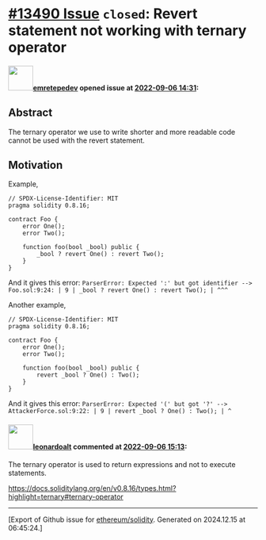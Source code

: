 # [\#13490 Issue](https://github.com/ethereum/solidity/issues/13490) `closed`: Revert statement not working with ternary operator

#### <img src="https://avatars.githubusercontent.com/u/70508617?u=a1a69e3e4d8f393c624d837588e47a36bc6826a0&v=4" width="50">[emretepedev](https://github.com/emretepedev) opened issue at [2022-09-06 14:31](https://github.com/ethereum/solidity/issues/13490):

## Abstract

The ternary operator we use to write shorter and more readable code cannot be used with the revert statement.

## Motivation
Example,
```solidity
// SPDX-License-Identifier: MIT
pragma solidity 0.8.16;

contract Foo {
    error One();
    error Two();
    
    function foo(bool _bool) public {
        _bool ? revert One() : revert Two();
    }
}
```
And it gives this error:
`ParserError: Expected ':' but got identifier
--> Foo.sol:9:24:
|
9 | _bool ? revert One() : revert Two();
| ^^^`

Another example,
```solidity
// SPDX-License-Identifier: MIT
pragma solidity 0.8.16;

contract Foo {
    error One();
    error Two();
    
    function foo(bool _bool) public {
        revert _bool ? One() : Two();
    }
}
```
And it gives this error:
`ParserError: Expected '(' but got '?'
--> AttackerForce.sol:9:22:
|
9 | revert _bool ? One() : Two();
| ^`

#### <img src="https://avatars.githubusercontent.com/u/504195?u=ce2facd14af9fd474ebff49f0d44891f56f7500f&v=4" width="50">[leonardoalt](https://github.com/leonardoalt) commented at [2022-09-06 15:13](https://github.com/ethereum/solidity/issues/13490#issuecomment-1238290367):

The ternary operator is used to return expressions and not to execute statements.

https://docs.soliditylang.org/en/v0.8.16/types.html?highlight=ternary#ternary-operator


-------------------------------------------------------------------------------



[Export of Github issue for [ethereum/solidity](https://github.com/ethereum/solidity). Generated on 2024.12.15 at 06:45:24.]
